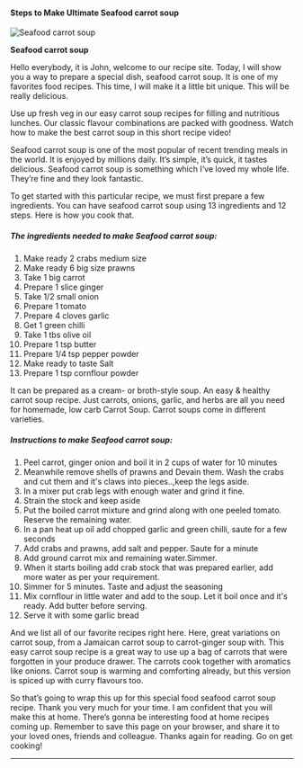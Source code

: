             

#### Steps to Make Ultimate Seafood carrot soup

![Seafood carrot soup](https://img-global.cpcdn.com/recipes/445f0ed4ae9f4a5f/751x532cq70/seafood-carrot-soup-recipe-main-photo.jpg)

**Seafood carrot soup**

Hello everybody, it is John, welcome to our recipe site. Today, I will show you a way to prepare a special dish, seafood carrot soup. It is one of my favorites food recipes. This time, I will make it a little bit unique. This will be really delicious.

Use up fresh veg in our easy carrot soup recipes for filling and nutritious lunches. Our classic flavour combinations are packed with goodness. Watch how to make the best carrot soup in this short recipe video!

Seafood carrot soup is one of the most popular of recent trending meals in the world. It is enjoyed by millions daily. It’s simple, it’s quick, it tastes delicious. Seafood carrot soup is something which I’ve loved my whole life. They’re fine and they look fantastic.

To get started with this particular recipe, we must first prepare a few ingredients. You can have seafood carrot soup using 13 ingredients and 12 steps. Here is how you cook that.

##### The ingredients needed to make Seafood carrot soup:

1.  Make ready 2 crabs medium size
2.  Make ready 6 big size prawns
3.  Take 1 big carrot
4.  Prepare 1 slice ginger
5.  Take 1/2 small onion
6.  Prepare 1 tomato
7.  Prepare 4 cloves garlic
8.  Get 1 green chilli
9.  Take 1 tbs olive oil
10.  Prepare 1 tsp butter
11.  Prepare 1/4 tsp pepper powder
12.  Make ready to taste Salt
13.  Prepare 1 tsp cornflour powder

It can be prepared as a cream- or broth-style soup. An easy & healthy carrot soup recipe. Just carrots, onions, garlic, and herbs are all you need for homemade, low carb Carrot Soup. Carrot soups come in different varieties.

##### Instructions to make Seafood carrot soup:

1.  Peel carrot, ginger onion and boil it in 2 cups of water for 10 minutes
2.  Meanwhile remove shells of prawns and Devain them. Wash the crabs and cut them and it's claws into pieces..,keep the legs aside.
3.  In a mixer put crab legs with enough water and grind it fine.
4.  Strain the stock and keep aside
5.  Put the boiled carrot mixture and grind along with one peeled tomato. Reserve the remaining water.
6.  In a pan heat up oil add chopped garlic and green chilli, saute for a few seconds
7.  Add crabs and prawns, add salt and pepper. Saute for a minute
8.  Add ground carrot mix and remaining water.Simmer.
9.  When it starts boiling add crab stock that was prepared earlier, add more water as per your requirement.
10.  Simmer for 5 minutes. Taste and adjust the seasoning
11.  Mix cornflour in little water and add to the soup. Let it boil once and it's ready. Add butter before serving.
12.  Serve it with some garlic bread

And we list all of our favorite recipes right here. Here, great variations on carrot soup, from a Jamaican carrot soup to carrot-ginger soup with. This easy carrot soup recipe is a great way to use up a bag of carrots that were forgotten in your produce drawer. The carrots cook together with aromatics like onions. Carrot soup is warming and comforting already, but this version is spiced up with curry flavours too.

So that’s going to wrap this up for this special food seafood carrot soup recipe. Thank you very much for your time. I am confident that you will make this at home. There’s gonna be interesting food at home recipes coming up. Remember to save this page on your browser, and share it to your loved ones, friends and colleague. Thanks again for reading. Go on get cooking!

* * *